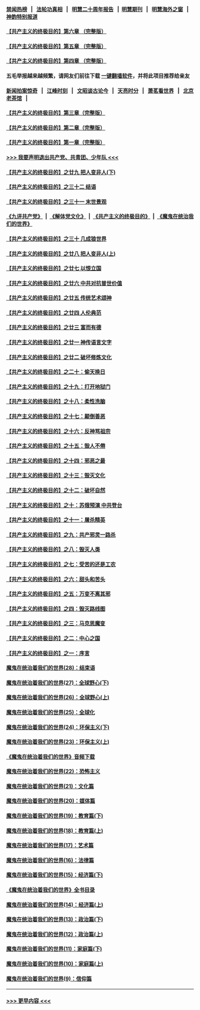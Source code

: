 #### [禁闻热榜](热点新闻.md?=0)  &nbsp;&nbsp;|&nbsp;&nbsp; [法轮功真相](https://github.com/gfw-breaker/truth/blob/master/README.md?=0) &nbsp;&nbsp;|&nbsp;&nbsp; [明慧二十周年报告](https://github.com/gfw-breaker/mh-reports/blob/master/README.md?=0) &nbsp;&nbsp;|&nbsp;&nbsp;[明慧期刊](https://github.com/gfw-breaker/mh-qikan) &nbsp;&nbsp;|&nbsp;&nbsp; [明慧海外之窗](https://github.com/gfw-breaker/mh-news/blob/master/README.md?=0) &nbsp;&nbsp;|&nbsp;&nbsp; [神韵特别报道](https://github.com/gfw-breaker/mh-news/blob/master/shenyun.md?=0)
#### [【共产主义的终极目的】第六章 （完整版）](../pages/nsc422/n11428913.md?t=03150931) 
#### [【共产主义的终极目的】第五章 （完整版）](../pages/nsc422/n11428912.md?t=03150931) 
#### [【共产主义的终极目的】第四章 （完整版）](../pages/nsc422/n11428907.md?t=03150931) 
#### 五毛举报越来越频繁，请网友们前往下载 [一键翻墙软件](https://github.com/gfw-breaker/ssr-accounts)，并将此项目推荐给亲友
#### [新闻拍案惊奇](https://github.com/gfw-breaker/banned-news/blob/master/pages/link4.md) &nbsp;&nbsp;|&nbsp;&nbsp; [江峰时刻](https://github.com/gfw-breaker/banned-news/blob/master/pages/link4.md) &nbsp;&nbsp;|&nbsp;&nbsp; [文昭谈古论今](https://github.com/gfw-breaker/banned-news/blob/master/pages/link4.md) &nbsp;&nbsp;|&nbsp;&nbsp; [天亮时分](https://github.com/gfw-breaker/banned-news/blob/master/pages/link4.md) &nbsp;&nbsp;|&nbsp;&nbsp; [萧茗看世界](https://github.com/gfw-breaker/banned-news/blob/master/pages/link4.md) &nbsp;&nbsp;|&nbsp;&nbsp; [北京老茶馆](https://github.com/gfw-breaker/banned-news/blob/master/pages/link4.md) &nbsp;&nbsp;|&nbsp;&nbsp; 
#### [【共产主义的终极目的】第三章（完整版）](../pages/nsc422/n11428848.md?t=03150931) 
#### [【共产主义的终极目的】第二章（完整版）](../pages/nsc422/n11428831.md?t=03150931) 
#### [【共产主义的终极目的】第一章（完整版）](../pages/nsc422/n11417651.md?t=03150931) 
#### [>>> 我要声明退出共产党、共青团、少年队 <<<](https://github.com/begood0513/goodnews/blob/master/quit/letter.md) 
#### [【共产主义的终极目的】之廿九 把人变非人(下)](../pages/nsc422/n11344140.md?t=03150931) 
#### [【共产主义的终极目的】之三十二 结语](../pages/nsc422/n11360535.md?t=03150931) 
#### [【共产主义的终极目的】之三十一 末世景观](../pages/nsc422/n11351129.md?t=03150931) 
#### [《九评共产党》](https://github.com/begood0513/9ping.md/blob/master/README.md) &nbsp;|&nbsp; [《解体党文化》](../../../../jtdwh.md/blob/master/README.md)  &nbsp;|&nbsp; [《共产主义的终极目的》](../../../../gczydzjmd.md/blob/master/README.md) &nbsp;|&nbsp; [《魔鬼在统治我们的世界》](../../../../mgztzwmdsj.md/blob/master/README.md) 
#### [【共产主义的终极目的】之三十 几成狼世界](../pages/nsc422/n11348280.md?t=03150931) 
#### [【共产主义的终极目的】之廿八 把人变非人(上)](../pages/nsc422/n11340492.md?t=03150931) 
#### [【共产主义的终极目的】之廿七 以恨立国](../pages/nsc422/n11336944.md?t=03150931) 
#### [【共产主义的终极目的】之廿六 中共对抗普世价值](../pages/nsc422/n11324785.md?t=03150931) 
#### [【共产主义的终极目的】之廿五 传统艺术颂神](../pages/nsc422/n11296396.md?t=03150931) 
#### [【共产主义的终极目的】之廿四 人伦典范](../pages/nsc422/n11296397.md?t=03150931) 
#### [【共产主义的终极目的】之廿三 富而有德](../pages/nsc422/n11283598.md?t=03150931) 
#### [【共产主义的终极目的】之廿一 神传语言文字](../pages/nsc422/n11263265.md?t=03150931) 
#### [【共产主义的终极目的】之廿二 破坏修炼文化](../pages/nsc422/n11245728.md?t=03150931) 
#### [【共产主义的终极目的】之二十：偷天换日](../pages/nsc422/n11238846.md?t=03150931) 
#### [【共产主义的终极目的】之十九：打开地狱门](../pages/nsc422/n11206376.md?t=03150931) 
#### [【共产主义的终极目的】之十八：柔性洗脑](../pages/nsc422/n11199994.md?t=03150931) 
#### [【共产主义的终极目的】之十七：颠倒善恶](../pages/nsc422/n11179782.md?t=03150931) 
#### [【共产主义的终极目的】之十六：反神骂祖宗](../pages/nsc422/n11166798.md?t=03150931) 
#### [【共产主义的终极目的】之十五：毁人不倦](../pages/nsc422/n11166792.md?t=03150931) 
#### [【共产主义的终极目的】之十四：邪恶之最](../pages/nsc422/n11150249.md?t=03150931) 
#### [【共产主义的终极目的】之十三：毁灭文化](../pages/nsc422/n11135227.md?t=03150931) 
#### [【共产主义的终极目的】之十二：破坏自然](../pages/nsc422/n11135214.md?t=03150931) 
#### [【共产主义的终极目的】之十：苏俄预演 中共登台](../pages/nsc422/n11118424.md?t=03150931) 
#### [【共产主义的终极目的】之十一：屠杀精英](../pages/nsc422/n11118442.md?t=03150931) 
#### [【共产主义的终极目的】之九：共产邪灵一路杀](../pages/nsc422/n11114139.md?t=03150931) 
#### [【共产主义的终极目的】之八：毁灭人类](../pages/nsc422/n11108503.md?t=03150931) 
#### [【共产主义的终极目的】之七：受苦的还是工农](../pages/nsc422/n11101809.md?t=03150931) 
#### [【共产主义的终极目的】之六：甜头和苦头](../pages/nsc422/n11096971.md?t=03150931) 
#### [【共产主义的终极目的】之五：万变不离其邪](../pages/nsc422/n11091285.md?t=03150931) 
#### [【共产主义的终极目的】之四：毁灭路线图](../pages/nsc422/n11086284.md?t=03150931) 
#### [【共产主义的终极目的】之三：马克思魔变](../pages/nsc422/n11061941.md?t=03150931) 
#### [【共产主义的终极目的】之二：中心之国](../pages/nsc422/n11047728.md?t=03150931) 
#### [【共产主义的终极目的】之一：序言](../pages/nsc422/n11086077.md?t=03150931) 
#### [魔鬼在统治着我们的世界(28)：结束语](../pages/nsc422/n10936246.md?t=03150931) 
#### [魔鬼在统治着我们的世界(27)：全球野心(下)](../pages/nsc422/n10928319.md?t=03150931) 
#### [魔鬼在统治着我们的世界(26)：全球野心(上)](../pages/nsc422/n10900318.md?t=03150931) 
#### [魔鬼在统治着我们的世界(25)：全球化](../pages/nsc422/n10788205.md?t=03150931) 
#### [魔鬼在统治着我们的世界(24)：环保主义(下)](../pages/nsc422/n10695307.md?t=03150931) 
#### [魔鬼在统治着我们的世界(23)：环保主义(上)](../pages/nsc422/n10688613.md?t=03150931) 
#### [《魔鬼在统治着我们的世界》音频下载](../pages/nsc422/n10635553.md?t=03150931) 
#### [魔鬼在统治着我们的世界(22)：恐怖主义](../pages/nsc422/n10614727.md?t=03150931) 
#### [魔鬼在统治着我们的世界(21)：文化篇](../pages/nsc422/n10597706.md?t=03150931) 
#### [魔鬼在统治着我们的世界(20)：媒体篇](../pages/nsc422/n10586579.md?t=03150931) 
#### [魔鬼在统治着我们的世界(19)：教育篇(下)](../pages/nsc422/n10564808.md?t=03150931) 
#### [魔鬼在统治着我们的世界(18)：教育篇(上)](../pages/nsc422/n10526970.md?t=03150931) 
#### [魔鬼在统治着我们的世界(17)：艺术篇](../pages/nsc422/n10499093.md?t=03150931) 
#### [魔鬼在统治着我们的世界(16)：法律篇](../pages/nsc422/n10485969.md?t=03150931) 
#### [魔鬼在统治着我们的世界(15)：经济篇(下)](../pages/nsc422/n10469975.md?t=03150931) 
#### [《魔鬼在统治着我们的世界》全书目录](../pages/nsc422/n10464261.md?t=03150931) 
#### [魔鬼在统治着我们的世界(14)：经济篇(上)](../pages/nsc422/n10457370.md?t=03150931) 
#### [魔鬼在统治着我们的世界(13)：政治篇(下)](../pages/nsc422/n10448270.md?t=03150931) 
#### [魔鬼在统治着我们的世界(12)：政治篇(上)](../pages/nsc422/n10444576.md?t=03150931) 
#### [魔鬼在统治着我们的世界(11)：家庭篇(下)](../pages/nsc422/n10440961.md?t=03150931) 
#### [魔鬼在统治着我们的世界(10)：家庭篇(上)](../pages/nsc422/n10435448.md?t=03150931) 
#### [魔鬼在统治着我们的世界(9)：信仰篇](../pages/nsc422/n10432159.md?t=03150931) 

----
#### [ >>> 更早内容 <<< ](../indexes/nsc422-earlier.md)

